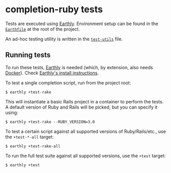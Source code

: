 # completion-ruby tests

Tests are executed using [Earthly]. Environment setup can be found in the
[`Earthfile`](../Earthfile) at the root of the project.

An ad-hoc testing utility is written in the [`test-utils`](./test-utils) file.

## Running tests

To run these tests, [Earthly] is needed (which, by extension, also needs [Docker]).
Check [Earthly's install instructions][earthly-install].

To test a single completion script, run from the project root:

    $ earthly +test-rake

This will instantiate a basic Rails project in a container to perform the tests.
A default version of Ruby and Rails will be picked, but you can specify it using:

    $ earthly +test-rake --RUBY_VERSION=3.0

To test a certain script against all supported versions of Ruby/Rails/etc.,
use the `+test-*-all` target:

    $ earthly +test-rake-all

To run the full test suite against all supported versions, use the `+test` target:

    $ earthly +test


[Docker]: https://docs.docker.com/install/
[Earthly]: https://earthly.dev
[earthly-install]: https://earthly.dev/get-earthly
